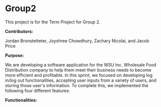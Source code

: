 # Group2

This project is for the Term Project for Group 2.

**Contributors:**

Jordan Bronstetteter, Joyshree Chowdhury, Zachary Nicolai, and Jacob Price

**Purpose:**

We are developing a software application for the WSU Inc. Wholesale Food Distribution company to help them meet their business needs to become more efficient and profitable. In this sprint, we focused on developing log in/log out functionalities, accepting user inputs from a variety of users, and storing those user's information. To complete this, we implemented the following four different features:

**Functionalities:**

